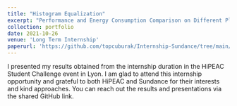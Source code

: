 ```yaml
---
title: "Histogram Equalization"
excerpt: "Performance and Energy Consumption Comparison on Different Platforms for Histogram Equalization <br/><img src='/images/histogramEqualization.jpeg'>"
collection: portfolio
date: 2021-10-26
venue: 'Long Term Internship'
paperurl: 'https://github.com/topcuburak/Internship-Sundance/tree/main/Histogram_Equalization'
---
```


I presented my results obtained from the internship duration in the HiPEAC Student Challenge event in Lyon. I am glad to attend this internship opportunity and grateful to both HiPEAC and Sundance for their interests and kind approaches. You can reach out the results and presentations via the shared GitHub link. 
